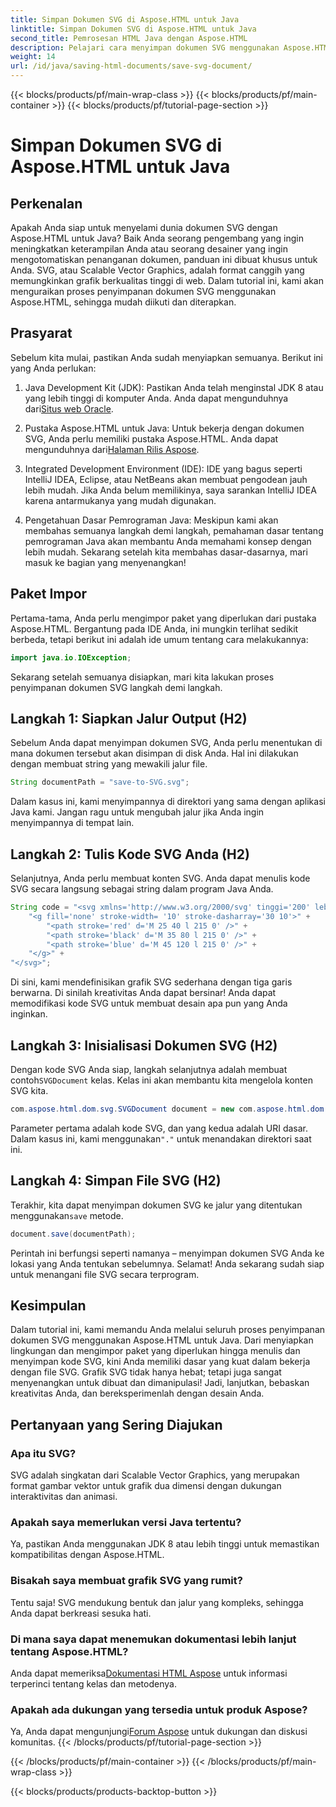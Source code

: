 ```yaml
---
title: Simpan Dokumen SVG di Aspose.HTML untuk Java
linktitle: Simpan Dokumen SVG di Aspose.HTML untuk Java
second_title: Pemrosesan HTML Java dengan Aspose.HTML
description: Pelajari cara menyimpan dokumen SVG menggunakan Aspose.HTML untuk Java dengan panduan langkah demi langkah mudah yang dilengkapi dengan contoh.
weight: 14
url: /id/java/saving-html-documents/save-svg-document/
---
```


{{< blocks/products/pf/main-wrap-class >}}
{{< blocks/products/pf/main-container >}}
{{< blocks/products/pf/tutorial-page-section >}}

# Simpan Dokumen SVG di Aspose.HTML untuk Java

## Perkenalan
Apakah Anda siap untuk menyelami dunia dokumen SVG dengan Aspose.HTML untuk Java? Baik Anda seorang pengembang yang ingin meningkatkan keterampilan Anda atau seorang desainer yang ingin mengotomatiskan penanganan dokumen, panduan ini dibuat khusus untuk Anda. SVG, atau Scalable Vector Graphics, adalah format canggih yang memungkinkan grafik berkualitas tinggi di web. Dalam tutorial ini, kami akan menguraikan proses penyimpanan dokumen SVG menggunakan Aspose.HTML, sehingga mudah diikuti dan diterapkan.
## Prasyarat
Sebelum kita mulai, pastikan Anda sudah menyiapkan semuanya. Berikut ini yang Anda perlukan:
1.  Java Development Kit (JDK): Pastikan Anda telah menginstal JDK 8 atau yang lebih tinggi di komputer Anda. Anda dapat mengunduhnya dari[Situs web Oracle](https://www.oracle.com/java/technologies/javase-jdk11-downloads.html).
  
2.  Pustaka Aspose.HTML untuk Java: Untuk bekerja dengan dokumen SVG, Anda perlu memiliki pustaka Aspose.HTML. Anda dapat mengunduhnya dari[Halaman Rilis Aspose](https://releases.aspose.com/html/java/).
3. Integrated Development Environment (IDE): IDE yang bagus seperti IntelliJ IDEA, Eclipse, atau NetBeans akan membuat pengodean jauh lebih mudah. Jika Anda belum memilikinya, saya sarankan IntelliJ IDEA karena antarmukanya yang mudah digunakan.
4. Pengetahuan Dasar Pemrograman Java: Meskipun kami akan membahas semuanya langkah demi langkah, pemahaman dasar tentang pemrograman Java akan membantu Anda memahami konsep dengan lebih mudah.
Sekarang setelah kita membahas dasar-dasarnya, mari masuk ke bagian yang menyenangkan!
## Paket Impor
Pertama-tama, Anda perlu mengimpor paket yang diperlukan dari pustaka Aspose.HTML. Bergantung pada IDE Anda, ini mungkin terlihat sedikit berbeda, tetapi berikut ini adalah ide umum tentang cara melakukannya:
```java
import java.io.IOException;
```

Sekarang setelah semuanya disiapkan, mari kita lakukan proses penyimpanan dokumen SVG langkah demi langkah.
## Langkah 1: Siapkan Jalur Output (H2)
Sebelum Anda dapat menyimpan dokumen SVG, Anda perlu menentukan di mana dokumen tersebut akan disimpan di disk Anda. Hal ini dilakukan dengan membuat string yang mewakili jalur file.
```java
String documentPath = "save-to-SVG.svg";
```
Dalam kasus ini, kami menyimpannya di direktori yang sama dengan aplikasi Java kami. Jangan ragu untuk mengubah jalur jika Anda ingin menyimpannya di tempat lain.
## Langkah 2: Tulis Kode SVG Anda (H2)
Selanjutnya, Anda perlu membuat konten SVG. Anda dapat menulis kode SVG secara langsung sebagai string dalam program Java Anda.
```java
String code = "<svg xmlns='http://www.w3.org/2000/svg' tinggi='200' lebar='300'>" +
    "<g fill='none' stroke-width= '10' stroke-dasharray='30 10'>" +
        "<path stroke='red' d='M 25 40 l 215 0' />" +
        "<path stroke='black' d='M 35 80 l 215 0' />" +
        "<path stroke='blue' d='M 45 120 l 215 0' />" +
    "</g>" +
"</svg>";
```
Di sini, kami mendefinisikan grafik SVG sederhana dengan tiga garis berwarna. Di sinilah kreativitas Anda dapat bersinar! Anda dapat memodifikasi kode SVG untuk membuat desain apa pun yang Anda inginkan.
## Langkah 3: Inisialisasi Dokumen SVG (H2)
 Dengan kode SVG Anda siap, langkah selanjutnya adalah membuat contoh`SVGDocument` kelas. Kelas ini akan membantu kita mengelola konten SVG kita.
```java
com.aspose.html.dom.svg.SVGDocument document = new com.aspose.html.dom.svg.SVGDocument(code, ".");
```
 Parameter pertama adalah kode SVG, dan yang kedua adalah URI dasar. Dalam kasus ini, kami menggunakan`"."` untuk menandakan direktori saat ini.
## Langkah 4: Simpan File SVG (H2)
 Terakhir, kita dapat menyimpan dokumen SVG ke jalur yang ditentukan menggunakan`save` metode.
```java
document.save(documentPath);
```
Perintah ini berfungsi seperti namanya – menyimpan dokumen SVG Anda ke lokasi yang Anda tentukan sebelumnya. Selamat! Anda sekarang sudah siap untuk menangani file SVG secara terprogram.
## Kesimpulan
Dalam tutorial ini, kami memandu Anda melalui seluruh proses penyimpanan dokumen SVG menggunakan Aspose.HTML untuk Java. Dari menyiapkan lingkungan dan mengimpor paket yang diperlukan hingga menulis dan menyimpan kode SVG, kini Anda memiliki dasar yang kuat dalam bekerja dengan file SVG. Grafik SVG tidak hanya hebat; tetapi juga sangat menyenangkan untuk dibuat dan dimanipulasi! Jadi, lanjutkan, bebaskan kreativitas Anda, dan bereksperimenlah dengan desain Anda.
## Pertanyaan yang Sering Diajukan
### Apa itu SVG?
SVG adalah singkatan dari Scalable Vector Graphics, yang merupakan format gambar vektor untuk grafik dua dimensi dengan dukungan interaktivitas dan animasi.
### Apakah saya memerlukan versi Java tertentu?
Ya, pastikan Anda menggunakan JDK 8 atau lebih tinggi untuk memastikan kompatibilitas dengan Aspose.HTML.
### Bisakah saya membuat grafik SVG yang rumit?
Tentu saja! SVG mendukung bentuk dan jalur yang kompleks, sehingga Anda dapat berkreasi sesuka hati.
### Di mana saya dapat menemukan dokumentasi lebih lanjut tentang Aspose.HTML?
 Anda dapat memeriksa[Dokumentasi HTML Aspose](https://reference.aspose.com/html/java/) untuk informasi terperinci tentang kelas dan metodenya.
### Apakah ada dukungan yang tersedia untuk produk Aspose?
 Ya, Anda dapat mengunjungi[Forum Aspose](https://forum.aspose.com/c/html/29) untuk dukungan dan diskusi komunitas.
{{< /blocks/products/pf/tutorial-page-section >}}

{{< /blocks/products/pf/main-container >}}
{{< /blocks/products/pf/main-wrap-class >}}

{{< blocks/products/products-backtop-button >}}
